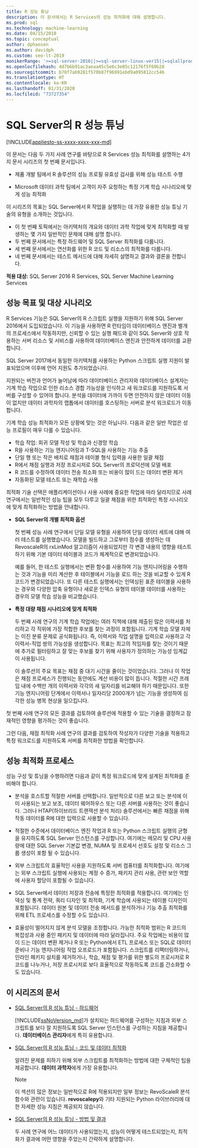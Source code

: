 ```yaml
---
title: R 성능 튜닝
description: 이 문서에서는 R Services의 성능 최적화에 대해 설명합니다.
ms.prod: sql
ms.technology: machine-learning
ms.date: 04/15/2018
ms.topic: conceptual
author: dphansen
ms.author: davidph
ms.custom: seo-lt-2019
monikerRange: '>=sql-server-2016||>=sql-server-linux-ver15||=sqlallproducts-allversions'
ms.openlocfilehash: 4d7b6b91ac3aeaa45c5e6c3e05c12176f5f60b28
ms.sourcegitcommit: b78f7ab9281f570b87f96991ebd9a095812cc546
ms.translationtype: HT
ms.contentlocale: ko-KR
ms.lasthandoff: 01/31/2020
ms.locfileid: "73727354"
---
```

# <a name="performance-tuning-for-r-in-sql-server"></a>SQL Server의 R 성능 튜닝
[!INCLUDE[appliesto-ss-xxxx-xxxx-xxx-md](../../includes/appliesto-ss-xxxx-xxxx-xxx-md.md)]

이 문서는 다음 두 가지 사례 연구를 바탕으로 R Services 성능 최적화를 설명하는 4가지 문서 시리즈의 첫 번째 문서입니다.

- 제품 개발 팀에서 R 솔루션의 성능 프로필 유효성 검사를 위해 성능 테스트 수행

- Microsoft 데이터 과학 팀에서 고객이 자주 요청하는 특정 기계 학습 시나리오에 맞게 성능 최적화

이 시리즈의 목표는 SQL Server에서 R 작업을 실행하는 데 가장 유용한 성능 튜닝 기술의 유형을 소개하는 것입니다.

+ 이 첫 번째 토픽에서는 아키텍처의 개요와 데이터 과학 작업에 맞게 최적화할 때 발생하는 몇 가지 일반적인 문제에 대해 설명 합니다.
+ 두 번째 문서에서는 특정 하드웨어 및 SQL Server 최적화를 다룹니다.
+ 세 번째 문서에서는 연산화를 위한 R 코드 및 리소스의 최적화를 다룹니다.
+ 네 번째 문서에서는 테스트 메서드에 대해 자세히 설명하고 결과와 결론을 전합니다.

**적용 대상:** SQL Server 2016 R Services, SQL Server Machine Learning Services

## <a name="performance-goals-and-targeted-scenarios"></a>성능 목표 및 대상 시나리오

R Services 기능은 SQL Server의 R 스크립트 실행을 지원하기 위해 SQL Server 2016에서 도입되었습니다. 이 기능을 사용하면 R 런타임이 데이터베이스 엔진과 별개의 프로세스에서 작동하지만, 신뢰할 수 있는 실행 패드와 같이 SQL Server와 상호 작용하는 서버 리소스 및 서비스를 사용하여 데이터베이스 엔진과 안전하게 데이터를 교환합니다.

SQL Server 2017에서 동일한 아키텍처를 사용하는 Python 스크립트 실행 지원이 발표되었으며 이후에 언어 지원도 추가되었습니다.

지원되는 버전과 언어가 늘어남에 따라 데이터베이스 관리자와 데이터베이스 설계자는 기계 학습 작업으로 인한 리소스 경합 가능성을 인식하고 새 워크로드를 지원하도록 서버를 구성할 수 있어야 합니다. 분석을 데이터에 가까이 두면 안전하지 않은 데이터 이동이 없지만 데이터 과학자의 랩톱에서 데이터를 호스팅하는 서버로 분석 워크로드가 이동합니다.

기계 학습 성능 최적화가 모든 상황에 맞는 것은 아닙니다. 다음과 같은 일반 작업은 성능 프로필이 매우 다를 수 있습니다.

- 학습 작업: 회귀 모델 작성 및 학습과 신경망 학습
- R을 사용하는 기능 엔지니어링과 T-SQL을 사용하는 기능 추출
- 단일 행 또는 작은 배치로 채점과 테이블 형식 입력을 사용한 일괄 채점
- R에서 채점 실행과 저장 프로시저로 SQL Server의 프로덕션에 모델 배포
- R 코드를 수정하여 데이터 전송 최소화 또는 비용이 많이 드는 데이터 변환 제거
- 자동화된 모델 테스트 또는 재학습 사용

최적화 기술 선택은 애플리케이션이나 사용 사례에 중요한 작업에 따라 달라지므로 사례 연구에서는 일반적인 성능 팁을 모두 다루고 일괄 채점을 위한 최적화인 특정 시나리오에 맞게 최적화하는 방법을 안내합니다.

+ **SQL Server의 개별 최적화 옵션**

    첫 번째 성능 사례 연구에서 단일 모델 유형을 사용하여 단일 데이터 세트에 대해 여러 테스트를 실행했습니다. 모델을 빌드하고 그로부터 점수를 생성하는 데 RevoscaleR의 rxLinMod 알고리즘이 사용되었지만 각 변경 내용의 영향을 테스트하기 위해 기본 데이터 테이블과 코드가 체계적으로 변경되었습니다.

    예를 들어, 한 테스트 실행에서는 변환 함수를 사용하여 기능 엔지니어링을 수행하는 것과 기능을 미리 계산한 후 테이블에서 기능을 로드 하는 것을 비교할 수 있게 R 코드가 변경되었습니다. 또 다른 테스트 실행에서는 인덱싱된 표준 테이블을 사용하는 경우와 다양한 압축 유형이나 새로운 인덱스 유형의 테이블 데이터를 사용하는 경우의 모델 학습 성능을 비교했습니다.

+ **특정 대량 채점 시나리오에 맞게 최적화**

    두 번째 사례 연구의 기계 학습 작업에는 여러 직책에 대해 제출된 많은 이력서를 처리하고 각 직위에 가장 적합한 후보를 찾는 과정이 포함됩니다. 기계 학습 모델 자체는 이진 분류 문제로 공식화됩니다. 즉, 이력서와 직업 설명을 입력으로 사용하고 각 이력서-직업 쌍의 가능성을 생성합니다. 목표는 최고의 적임자를 찾는 것이기 때문에 추가로 필터링하고 잘 맞는 후보를 찾기 위해 사용자가 정의하는 가능성 임계값이 사용됩니다.

    이 솔루션의 주요 목표는 채점 중 대기 시간을 줄이는 것이었습니다. 그러나 이 작업은 채점 프로세스가 진행되는 동안에도 계산 비용이 많이 듭니다. 적절한 시간 프레임 내에 수백만 개의 이력서와 각각의 새 일자리를 비교해야 하기 때문입니다. 또한 기능 엔지니어링 단계에서 이력서나 일자리당 2000개가 넘는 기능을 생성하여 심각한 성능 병목 현상을 일으킵니다.

첫 번째 사례 연구의 모든 결과를 검토하여 솔루션에 적용할 수 있는 기술을 결정하고 잠재적인 영향을 평가하는 것이 좋습니다.

그런 다음, 채점 최적화 사례 연구의 결과를 검토하여 작성자가 다양한 기술을 적용하고 특정 워크로드를 지원하도록 서버를 최적화한 방법을 확인합니다.

## <a name="performance-optimization-process"></a>성능 최적화 프로세스

성능 구성 및 튜닝을 수행하려면 다음과 같이 특정 워크로드에 맞게 설계된 최적화를 준비해야 합니다.

- 분석을 호스트할 적절한 서버를 선택합니다. 일반적으로 다른 보고 또는 분석에 이미 사용되는 보고 보조, 데이터 웨어하우스 또는 다른 서버를 사용하는 것이 좋습니다. 그러나 HTAP(하이브리드 트랜잭션 분석 처리) 솔루션에서는 빠른 채점을 위해 작동 데이터를 R에 대한 입력으로 사용할 수 있습니다.

- 적절한 수준에서 데이터베이스 엔진 작업과 R 또는 Python 스크립트 실행의 균형을 유지하도록 SQL Server 인스턴스를 구성합니다. 여기에는 메모리 및 CPU 사용량에 대한 SQL Server 기본값 변경, NUMA 및 프로세서 선호도 설정 및 리소스 그룹 생성이 포함 될 수 있습니다.

- 외부 스크립트의 효율적인 사용을 지원하도록 서버 컴퓨터를 최적화합니다. 여기에는 외부 스크립트 실행에 사용되는 계정 수 증가, 패키지 관리 사용, 관련 보안 역할에 사용자 할당이 포함될 수 있습니다.

- SQL Server에서 데이터 저장과 전송에 특정한 최적화를 적용합니다. 여기에는 인덱싱 및 통계 전략, 쿼리 디자인 및 최적화, 기계 학습에 사용되는 테이블 디자인이 포함됩니다. 데이터 원본 및 데이터 전송 메서드를 분석하거나 기능 추출 최적화를 위해 ETL 프로세스를 수정할 수도 있습니다.

- 효율성이 떨어지지 않게 분석 모델을 조정합니다. 가능한 최적화 범위는 R 코드의 복잡성과 사용 중인 패키지 및 데이터에 따라 달라집니다. 주요 작업에는 비용이 많이 드는 데이터 변환 제거나 R 또는 Python에서 ETL 프로세스 또는 SQL로 데이터 준비나 기능 엔지니어링 작업 오프로드가 포함됩니다. 스크립트를 리팩터링하거나, 인라인 패키지 설치를 제거하거나, 학습, 채점 및 평가를 위한 별도의 프로시저로 R 코드를 나누거나, 저장 프로시저로 보다 효율적으로 작동하도록 코드를 간소화할 수도 있습니다.

## <a name="articles-in-this-series"></a>이 시리즈의 문서

+ [SQL Server의 R 성능 튜닝 - 하드웨어](../r/sql-server-configuration-r-services.md)

    [!INCLUDE[ssNoVersion_md](../../includes/ssnoversion-md.md)]가 설치되는 하드웨어를 구성하는 지침과 외부 스크립트를 보다 잘 지원하도록 SQL Server 인스턴스를 구성하는 지침을 제공합니다. **데이터베이스 관리자**에게 특히 유용합니다.

+ [SQL Server의 R 성능 튜닝 - 코드 및 데이터 최적화](../r/r-and-data-optimization-r-services.md)

    알려진 문제를 피하기 위해 외부 스크립트를 최적화하는 방법에 대한 구체적인 팁을 제공합니다. **데이터 과학자**에게 가장 유용합니다.

    > [!NOTE]
    > 이 섹션의 많은 정보는 일반적으로 R에 적용되지만 일부 정보는 RevoScaleR 분석 함수와 관련이 있습니다. **revoscalepy**와 기타 지원되는 Python 라이브러리에 대한 자세한 성능 지침은 제공되지 않습니다.
    >

+ [SQL Server의 R 성능 튜닝 - 방법 및 결과](../r/performance-case-study-r-services.md)

    두 사례 연구에 어느 데이터가 사용되었는지, 성능이 어떻게 테스트되었는지, 최적화가 결과에 어떤 영향을 주었는지 간략하게 설명합니다.
